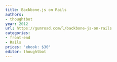 ```yaml
---
title: Backbone.js on Rails
authors:
- thoughtbot
year: 2012
url: https://gumroad.com/l/backbone-js-on-rails
categories:
- front-end
- Rails
prices: 'ebook: $30'
editor: thoughtbot
---
```

